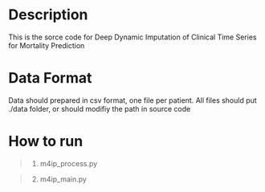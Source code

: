 # Description

This is the sorce code for Deep Dynamic Imputation of Clinical Time Series for Mortality Prediction


# Data Format

Data should prepared in csv format, one file per patient.
All files should put ./data folder, or should modifiy the path in source code


# How to run

> 1. m4ip_process.py

> 2. m4ip_main.py
